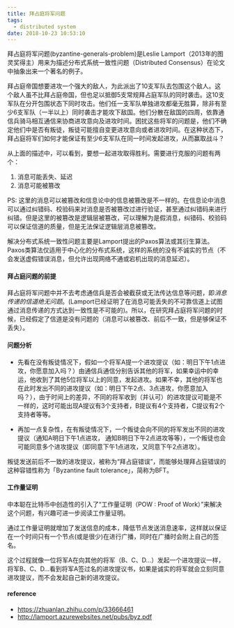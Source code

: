 ```yaml
---
title: 拜占庭将军问题
tags:
  - distributed system
date: 2018-10-23 10:53:10
---
```



拜占庭将军问题(byzantine-generals-problem)是Leslie Lamport（2013年的图灵奖得主）用来为描述分布式系统一致性问题（Distributed Consensus）在论文中抽象出来一个著名的例子。

拜占庭帝国想要进攻一个强大的敌人，为此派出了10支军队去包围这个敌人。这个敌人虽不比拜占庭帝国，但也足以抵御5支常规拜占庭军队的同时袭击。这10支军队在分开包围状态下同时攻击。他们任一支军队单独进攻都毫无胜算，除非有至少6支军队（一半以上）同时袭击才能攻下敌国。他们分散在敌国的四周，依靠通信兵骑马相互通信来协商进攻意向及进攻时间。困扰这些将军的问题是，他们不确定他们中是否有叛徒，叛徒可能擅自变更进攻意向或者进攻时间。在这种状态下，拜占庭将军们如何才能保证有至少6支军队在同一时间发起进攻，从而赢取战斗？

从上面的描述中，可以看到，要想一起进攻取得胜利。需要进行克服的问题有两个：
1. 消息可能丢失、延迟
2. 消息可能被篡改

PS: 这里的消息可以被篡改和信息论中的信息被篡改是不一样的。在信息论中消息可以通过纠错码、校验码来对消息是否被篡改过进行验证，甚至通过纠错码来进行纠错。但是这里的被篡改是逻辑层被篡改，可以理解为是假消息，纠错码、校验码可以保证信道的质量，但是无法保证逻辑层消息被篡改。

解决分布式系统一致性问题主要是Lamport提出的Paxos算法或其衍生算法。Paxos类算法仅适用于中心化的分布式系统，这样的系统的没有不诚实的节点（不会发送虚假错误消息，但允许出现网络不通或宕机出现的消息延迟）。

#### 拜占庭问题的前提

拜占庭将军问题中并不去考虑通信兵是否会被截获或无法传达信息等问题，即*消息传递的信道绝无问题*。(Lamport已经证明了在消息可能丢失的不可靠信道上试图通过消息传递的方式达到一致性是不可能的)。所以，在研究拜占庭将军问题的时候，已经假定了信道是没有问题的（消息可以被篡改、前后不一致，但是够保证不丢失）。

#### 问题分析

* 先看在没有叛徒情况下，假如一个将军A提一个进攻提议（如：明日下午1点进攻，你愿意加入吗？）由通信兵通信分别告诉其他的将军，如果幸运中的幸运，他收到了其他5位将军以上的同意，发起进攻。如果不幸，其他的将军也在此时发出不同的进攻提议（如：明日下午2点、3点进攻，你愿意加入吗？），由于时间上的差异，不同的将军收到（并认可）的进攻提议可能是不一样的，这时可能出现A提议有3个支持者，B提议有4个支持者，C提议有2个支持者等等。

* 再加一点复杂性，在有叛徒情况下，一个叛徒会向不同的将军发出不同的进攻提议（通知A明日下午1点进攻， 通知B明日下午2点进攻等等），一个叛徒也会可能同意多个进攻提议（即同意下午1点进攻，又同意下午2点进攻）。

叛徒发送前后不一致的进攻提议，被称为“拜占庭错误”，而能够处理拜占庭错误的这种容错性称为「Byzantine fault tolerance」，简称为BFT。

#### 工作量证明

中本聪在比特币中创造性的引入了“工作量证明（POW : Proof of Work）”来解决这个问题，有兴趣可进一步阅读工作量证明。

通过工作量证明就增加了发送信息的成本，降低节点发送消息速率，这样就以保证在一个时间只有一个节点(或是很少)在进行广播，同时在广播时会附上自己的签名。

这个过程就像一位将军A在向其他的将军（B、C、D…）发起一个进攻提议一样，将军B、C、D…看到将军A签过名的进攻提议书，如果是诚实的将军就会立刻同意进攻提议，而不会发起自己新的进攻提议。

#### reference

* https://zhuanlan.zhihu.com/p/33666461
* http://lamport.azurewebsites.net/pubs/byz.pdf
